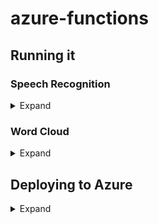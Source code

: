 # azure-functions

## Running it

### Speech Recognition

<details close>
<summary>Expand</summary>
To run the speech recognition function you can do it locally using VS Code or deploy it to Azure.

Then execute a web request to the function endpoint using the [speech_recognition_make_request.py](tools/speech_recognition_make_request.py) script:
- The use of the script requires the installation of the requests python package.
:exclamation: :exclamation: :exclamation: Be sure to modify the function_url and file_path according to your environment. :exclamation: :exclamation: :exclamation:

:exclamation: :exclamation: :exclamation: As for now, the function takes around 18 seconds to process a request with a similar video input such as the sample provided, further testing is required. :exclamation: :exclamation: :exclamation:

</details>

### Word Cloud

<details close>
<summary>Expand</summary>
To run the word cloud function you can do it locally using VS Code or deploy it to Azure.

Then execute a web request to the function endpoint using the [word_cloud_make_request.py](tools/word_cloud_make_request.py) script:
- The use of the script requires the installation of the requests python package.
:exclamation: :exclamation: :exclamation: Be sure to modify the function_url and file_path according to your environment. :exclamation: :exclamation: :exclamation:

:exclamation: :exclamation: :exclamation: As for now, the function takes around 18 seconds to process a request with a similar video input such as the sample provided, further testing is required. :exclamation: :exclamation: :exclamation:

</details>

## Deploying to Azure

<details close>
<summary>Expand</summary>
To deploy the any of the functions to Azure I recommend using VS Code.

:exclamation: Be sure to already haev the postgresql database deployed and to modify the connection string according to your environment. _cnx = psycopg2.connect(user="your_user_name", password="password", host="your_azure_postgresql_host", port=5432, database="database_name")_ :exclamation:

1. Install the Azure Tools extension for VS Code; Azurite (Azure Storage Emulator) extension is recommended; [Azure Functions Core Tools](https://github.com/Azure/azure-functions-core-tools/blob/v4.x/README.md#installing)
2. Sign in to Azure using the Azure: Sign In command.
3. Create a new folder on root to contain the function app.
4. Create a virtual environment in the folder you just created.
``` python
python -m venv .venv
```
5. Go to the Azure tab and click on Create Function... option on the Functions button.
6. Select the folder you just created 3 steps above.
7. Select Python (Programming Model V2) as the language.
8. Select the virtual environment you just created if prompted.
9. Select HTTP trigger as the template. Write the name of the function and select anonymous as the authorization level.
10. Copy and paste the files from word_cloud folder to the folder you just created.
11. Run the function locally by starting Azurite though the command palette: **F1** + _Azurite: Start_, then pressing **f5** and ensuring correct functionality.
12. Create a new Function App on Azure through the Resources tab at the Azure extension tab, or use the Azure portal.
    - You must:
        - Select an active subscription.
        - Create a new resource group or use an existing one.
        - Select the python runtime stack.
        - Select the region you want to deploy the function app.
13. Go to the Workspace tab at the Azure extension tab and click on Deploy to Function App on the Functions button.

:question: :question: :question: If you have any issues deploying the function you can look at the following [tutorial](https://learn.microsoft.com/en-us/azure/azure-functions/create-first-function-vs-code-python?pivots=python-mode-configuration). :question: :question: :question:

:exclamation: :exclamation: :exclamation: If there is any other issue, the ones I had were related to networking allowed IP addresses and postgresql python packages. :exclamation: :exclamation: :exclamation:

</details>

